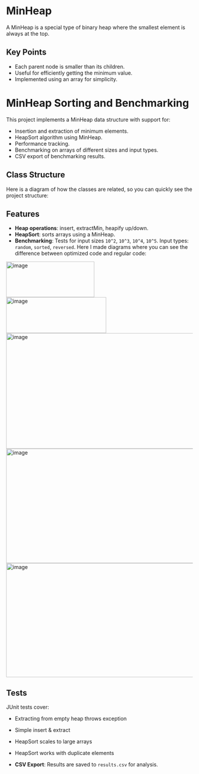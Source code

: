 # MinHeap

A MinHeap is a special type of binary heap where the smallest element is always at the top.

## Key Points
- Each parent node is smaller than its children.
- Useful for efficiently getting the minimum value.
- Implemented using an array for simplicity.

# MinHeap Sorting and Benchmarking

This project implements a MinHeap data structure with support for:
- Insertion and extraction of minimum elements.
- HeapSort algorithm using MinHeap.
- Performance tracking.
- Benchmarking on arrays of different sizes and input types.
- CSV export of benchmarking results.

## Class Structure
Here is a diagram of how the classes are related, so you can quickly see the project structure:

## Features
- **Heap operations**: insert, extractMin, heapify up/down.
- **HeapSort**: sorts arrays using a MinHeap.
- **Benchmarking**:
  Tests for input sizes `10^2`, `10^3`, `10^4`, `10^5`.
  Input types: `random`, `sorted`, `reversed`.
  Here I made diagrams where you can see the difference between optimized code and regular code:
<img width="238" height="96" alt="image" src="https://github.com/user-attachments/assets/d8ff1a99-0ab5-49bd-bdc6-54b1cd86b364" />
<img width="270" height="97" alt="image" src="https://github.com/user-attachments/assets/f202ed84-31f1-4dc5-b1f3-72c8e38dd263" />
<img width="523" height="312" alt="image" src="https://github.com/user-attachments/assets/ce7d091a-0d3f-4709-87be-2229c0019f5b" />
<img width="528" height="309" alt="image" src="https://github.com/user-attachments/assets/2be6bdd8-4506-4c64-b43a-6286169f4798" />
<img width="528" height="308" alt="image" src="https://github.com/user-attachments/assets/9432dbef-d586-4bbc-a397-af72f766f70f" />

## Tests
JUnit tests cover:
- Extracting from empty heap throws exception
- Simple insert & extract
- HeapSort scales to large arrays
- HeapSort works with duplicate elements
  
- **CSV Export**: Results are saved to `results.csv` for analysis.
